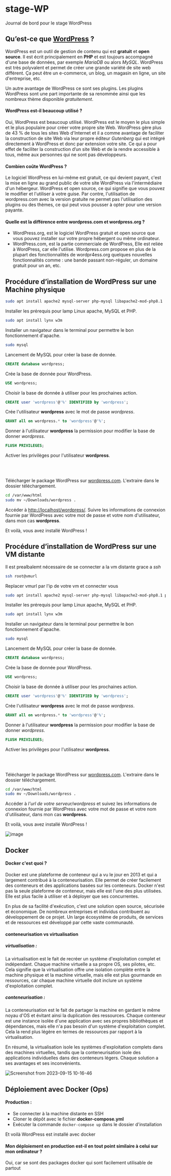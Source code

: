 # stage-WP

Journal de bord pour le stage WordPress

## Qu’est-ce que [WordPress](https://wordpress.com/) ?

WordPress est un outil de gestion de contenu qui est **gratuit** et **open source**. Il est écrit principalement en **PHP** et est toujours accompagné d'une base de données, par exemple *MariaDB* ou alors *MySQL*. WordPress est très polyvalent et permet de créer une grande variété de site web différent. Ça peut être un e-commerce, un blog, un magasin en ligne, un site d'entreprise, etc. 



Un autre avantage de WordPress ce sont ses plugins. Les plugins WordPress sont une part importante de sa renommée ainsi que les nombreux thème disponible *gratuitement*. 


#### WordPress est-il beaucoup utilisé ?
Oui, WordPress est beaucoup utilisé. WordPress est le moyen le plus simple et le plus populaire pour créer votre propre site Web. WordPress gère plus de 43 % de tous les sites Web d'Internet et il a comme avantage de faciliter la construction de site Web via leur propre éditeur *Gutenberg* qui est intégré directement à WordPress et donc par extension votre site. Ce qui a pour effet de faciliter la construction d’un site Web et de la rendre accessible à tous, même aux personnes qui ne sont pas développeurs.

#### Combien coûte WordPress ?
Le logiciel WordPress en lui-même est gratuit, ce qui devient payant, c'est la mise en ligne au grand public de votre site WordPress via l'intermédiaire d'un hébergeur. WordPress et open source, ce qui signifie que vous pouvez le modifier et l'utiliser à votre guise. Par contre, l'utilisation de wordpress.com avec la version gratuite ne permet pas l'utilisation des plugins ou des thèmes, ce qui peut vous pousser à opter pour une version payante.

#### Quelle est la différence entre wordpress.com et wordpress.org ? 

- WordPress.org, est le logiciel WordPress gratuit et open source que vous pouvez installer sur votre propre hébergent ou même ordinateur.
- WordPress.com, est la partie commerciale de WordPress, Elle est reliée à WordPress, car elle l'utilise. Wordpress.com propose en plus de la plupart des fonctionnalités de wordpr4ess.org quelques nouvelles fonctionnalités comme : une bande passant non-réguler, un domaine gratuit pour un an, etc.

## Procédure d’installation de WordPress sur une Machine physique


```bash
sudo apt install apache2 mysql-server php-mysql libapache2-mod-php8.1
```
Installer les prérequis pour lamp Linux apache, MySQL et PHP.


```bash
sudo apt install lynx w3m
```
Installer un navigateur dans le terminal pour permettre le bon fonctionnement d'apache.


```bash
sudo mysql
```
Lancement de MySQL pour créer la base de donnée.

```SQL
CREATE database wordpress;
```
Crée la base de donnée pour WordPress.

```SQL
USE wordpress;
```
Choisir la base de donnée à utiliser pour les prochaines action.

```SQL
CREATE user 'wordpress'@'%' IDENTIFIED by 'wordpress';
```
Crée l'utilisateur **wordpress** avec le mot de passe *wordpress*.

```SQL
GRANT all on wordpress.* to 'wordpress'@'%';
```
Donner à l'utilisateur **wordpress** la permission pour modifier la base de donner *wordpress*.

```SQL
FLUSH PRIVILEGES;
```
Activer les privilèges pour l'utilisateur **wordpress**.  

<br>
<br>

Télécharger le package WordPress sur [wordpress.com](https://wordpress.org/). L'extraire dans le dossier téléchargement. 
```bash
cd /var/www/html
sudo mv ~/Downloads/wordpress .
```
Accéder à [http://localhost/wordpress/](http://localhost/wordpress/). Suivre les informations de connexion fournie par WordPress avec votre mot de passe et votre nom d'utilisateur, dans mon cas **wordpress**.

Et voilà, vous avez installé WordPress !

## Procédure d’installation de WordPress sur une VM distante

Il est prealbalemt nécessaire de se connecter a la vm distante grace a *ssh*

```bash
ssh root@vmurl 
```
Replacer vmurl par l'ip de votre vm et connecter vous

```bash
sudo apt install apache2 mysql-server php-mysql libapache2-mod-php8.1 php8.1
```
Installer les prérequis pour lamp Linux apache, MySQL et PHP.


```bash
sudo apt install lynx w3m
```
Installer un navigateur dans le terminal pour permettre le bon fonctionnement d'apache.


```bash
sudo mysql
```
Lancement de MySQL pour créer la base de donnée.

```SQL
CREATE database wordpress;
```
Crée la base de donnée pour WordPress.

```SQL
USE wordpress;
```
Choisir la base de donnée à utiliser pour les prochaines action.

```SQL
CREATE user 'wordpress'@'%' IDENTIFIED by 'wordpress';
```
Crée l'utilisateur **wordpress** avec le mot de passe *wordpress*.

```SQL
GRANT all on wordpress.* to 'wordpress'@'%';
```
Donner à l'utilisateur **wordpress** la permission pour modifier la base de donner *wordpress*.

```SQL
FLUSH PRIVILEGES;
```
Activer les privilèges pour l'utilisateur **wordpress**.  

<br>
<br>

Télécharger le package WordPress sur [wordpress.com](https://wordpress.org/). L'extraire dans le dossier téléchargement. 
```bash
cd /var/www/html
sudo mv ~/Downloads/wordpress .
```
Accéder à *l'url de votre serveur/wordpress* et suivez les informations de connexion fournie par WordPress avec votre mot de passe et votre nom d'utilisateur, dans mon cas **wordpress**.

Et voilà, vous avez installé WordPress !

![image](https://github.com/dwesh163/stage-WP/assets/142376542/fee5effc-8c78-4a52-b40b-42a5998fdb84)


## Docker 

#### Docker c'est quoi ?

Docker est une plateforme de conteneur qui a vu le jour en 2013 et qui a largement contribué à la conteneurisation. Elle permet de créer facilement des conteneurs et des applications basées sur les conteneurs. Docker n'est pas la seule plateforme de conteneur, mais elle est l'une des plus utilisées. Elle est plus facile à utiliser et à déployer que ses concurrentes.

En plus de sa facilité d'exécution, c'est une solution open source, sécurisée et économique. De nombreux entreprises et individus contribuent au développement de ce projet. Un large écosystème de produits, de services et de ressources est développé par cette vaste communauté.

#### conteneurisation vs virtualisation

##### virtualisation : 

La virtualisation est le fait de recréer un système d'exploitation complet et indépendant. Chaque machine virtuelle a sa propre OS, ses pilotes, etc. Cela signifie que la virtualisation offre une isolation complète entre la machine physique et la machine virtuelle, mais elle est plus gourmande en ressources, car chaque machine virtuelle doit inclure un système d'exploitation complet.

##### conteneurisation : 

La conteneurisation est le fait de partager la machine en gardant le même noyau d'OS et évitant ainsi la duplication des ressources. Chaque conteneur est une instance isolée d'une application avec ses propres bibliothèques et dépendances, mais elle n'a pas besoin d'un système d'exploitation complet. Cela la rend plus légère en termes de ressources par rapport à la virtualisation.



En résumé, la virtualisation isole les systèmes d'exploitation complets dans des machines virtuelles, tandis que la conteneurisation isole des applications individuelles dans des conteneurs légers. Chaque solution a ses avantages et ses inconvénients.

![Screenshot from 2023-09-15 10-16-46](https://github.com/dwesh163/stage-WP/assets/142376542/b67afd25-b26b-484a-a4c0-645a351e2941)

## Déploiement avec Docker (Ops)

#### Production :

- Se connecter à la machine distante en SSH
- Cloner le dépôt avec le fichier **docker-compose.yml**
- Exécuter la commande ```docker-compose up``` dans le dossier d'installation

Et voilà WordPress est installé avec docker

#### Mon déploiement en production est-il en tout point similaire à celui sur mon ordinateur ?

Oui, car se sont des packages docker qui sont facilement utilisable de partout


